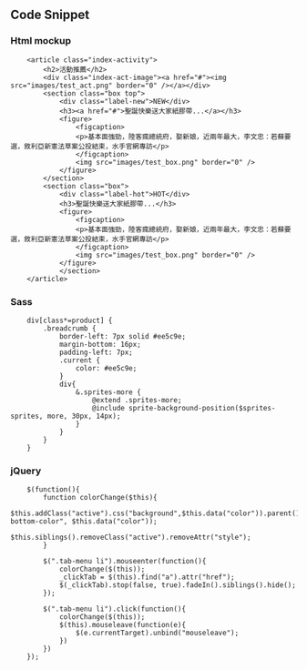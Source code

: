Code Snippet
-----------------------------------
 
### Html mockup
		<article class="index-activity">
			<h2>活動推薦</h2>
			<div class="index-act-image"><a href="#"><img src="images/test_act.png" border="0" /></a></div>
			<section class="box top">
				<div class="label-new">NEW</div>
				<h3><a href="#">聖誕快樂送大家紙膠帶...</a></h3>
				<figure>
					<figcaption>
					<p>基本面強勁，陸客瘋總統府，娶新娘，近兩年最大，李文忠：若蘇要選，敘利亞新憲法草案公投結束，水手官網專訪</p>
					</figcaption>
					<img src="images/test_box.png" border="0" />
				</figure>
			</section>
			<section class="box">
				<div class="label-hot">HOT</div>
				<h3>聖誕快樂送大家紙膠帶...</h3>
				<figure>
					<figcaption>
					<p>基本面強勁，陸客瘋總統府，娶新娘，近兩年最大，李文忠：若蘇要選，敘利亞新憲法草案公投結束，水手官網專訪</p>
					</figcaption>
					<img src="images/test_box.png" border="0" />
				</figure>
				</section>
		</article>
 
### Sass
		div[class*=product] {
			.breadcrumb {
				border-left: 7px solid #ee5c9e;
				margin-bottom: 16px;
				padding-left: 7px;
				.current {
					color: #ee5c9e;
				}
				div{
					&.sprites-more {
						@extend .sprites-more;
						@include sprite-background-position($sprites-sprites, more, 30px, 14px);
					}
				}
			}
		}
 
### jQuery
 
		$(function(){
			function colorChange($this){
			$this.addClass("active").css("background",$this.data("color")).parent().css("border-bottom-color", $this.data("color"));
				$this.siblings().removeClass("active").removeAttr("style");
			}

			$(".tab-menu li").mouseenter(function(){
				colorChange($(this));
				_clickTab = $(this).find("a").attr("href");
				$(_clickTab).stop(false, true).fadeIn().siblings().hide();
			});

			$(".tab-menu li").click(function(){
				colorChange($(this));
				$(this).mouseleave(function(e){
					$(e.currentTarget).unbind("mouseleave");
				})
			})
		});
